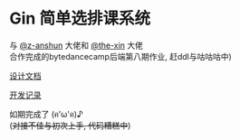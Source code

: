 # Gin 简单选排课系统

与 [@z-anshun](https://github.com/z-anshun) 大佬和 [@the-xin](https://github.com/the-xin) 大佬  
合作完成的bytedancecamp后端第八期作业, 赶ddl与咕咕咕中)

[设计文档](./docs/design.md)

[开发记录](./docs/note.md)

如期完成了 (ฅ'ω'ฅ)♪ \
(~~对接不佳与初次上手, 代码糟糕中~~)
